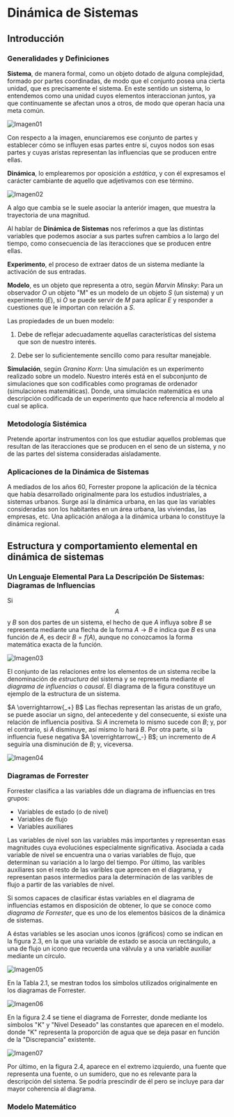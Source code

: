 # Dinámica de Sistemas

## Introducción

### Generalidades y Definiciones

**Sistema**, de manera formal, como un objeto dotado de alguna complejidad, formado por partes coordinadas, de modo que el conjunto posea una cierta unidad, que es precisamente el sistema. En este sentido un sistema, lo entendemos como una unidad cuyos elementos interaccionan juntos, ya que continuamente se afectan unos a otros, de modo que operan hacia una meta común.

![Imagen01](https://github.com/garyDav/Blogs/blob/master/img/dinamica/img1.png)

Con respecto a la imagen, enunciaremos ese conjunto de partes y establecer cómo se influyen esas partes entre sí, cuyos nodos son esas partes y cuyas aristas representan las influencias que se producen entre ellas.

**Dinámica**, lo emplearemos por oposición a *estática*, y con él expresamos el carácter cambiante de aquello que adjetivamos con ese término.

![Imagen02](https://github.com/garyDav/Blogs/blob/master/img/dinamica/img2.png)

A algo que cambia se le suele asociar la anteriór imagen, que muestra la trayectoria de una magnitud.

Al hablar de **Dinámica de Sistemas** nos referimos a que las distintas variables que podemos asociar a sus partes sufren cambios a lo largo del tiempo, como consecuencia de las iteracciones que se producen entre ellas.

**Experimento**, el proceso de extraer datos de un sistema mediante la activación de sus entradas.

**Modelo**, es un objeto que representa a otro, según *Marvin Minsky*: Para un observador *O* un objeto "M" es un modelo de un objeto *S* (un sistema) y un experimento (*E*), si *O* se puede servir de *M* para aplicar *E* y responder a cuestiones que le importan con relación a *S*.

Las propiedades de un buen modelo:

1. Debe de reflejar adecuadamente aquellas características del sistema que son de nuestro interés.

2. Debe ser lo suficientemente sencillo como para resultar manejable.

**Simulación**, según *Granino Korn*: Una simulación es un experimento realizado sobre un modelo. Nuestro interés está en el subconjunto de simulaciones que son codificables como programas de ordenador (simulaciones matemáticas). Donde, una simulación matemática es una descripción codificada de un experimento que hace referencia al modelo al cual se aplica.

### Metodología Sistémica

Pretende aportar instrumentos con los que estudiar aquellos problemas que resultan de las iteracciones que se producen en el seno de un sistema, y no de las partes del sistema consideradas aisladamente.

### Aplicaciones de la Dinámica de Sistemas

A mediados de los años 60, Forrester propone la aplicación de la técnica que había desarrollado originalmente para los estudios industriales, a sistemas urbanos. Surge así la dinámica urbana, en las que las variables consideradas son los habitantes en un área urbana, las viviendas, las empresas, etc. Una aplicación análoga a la dinámica urbana lo constituye la dinámica regional.

## Estructura y comportamiento elemental en dinámica de sistemas

### Un Lenguaje Elemental Para La Descripción De Sistemas: Diagramas de Influencias

Si $$A$$ y $B$ son dos partes de un sistema, el hecho de que $A$ influya sobre $B$ se representa mediante una flecha de la forma $A \to B$ e indica que $B$ es una función de $A$, es decir $B = f(A)$, aunque no conozcamos la forma matemática exacta de la función.

![Imagen03](https://github.com/garyDav/Blogs/blob/master/img/dinamica/img3.png)

El conjunto de las relaciones entre los elementos de un sistema recibe la denominación de *estructura* del sistema y se representa mediante el *diagrama de influencias* o *causal*. El diagrama de la figura constituye un ejemplo de la estructura de un sistema.

$A \overrightarrow{_+} B$ Las flechas representan las aristas de un grafo, se puede asociar un signo, del antecedente y del consecuente, si existe una relación de influencia positiva. Si $A$ incremeta lo mismo sucede con $B$; y, por el contrario, si $A$ disminuye, así mismo lo hará $B$. Por otra parte, si la influencia fuese negativa $A \overrightarrow{_-} B$; un incremento de $A$ seguiría una disminución de $B$; y, viceversa.

![Imagen04](https://github.com/garyDav/Blogs/blob/master/img/dinamica/img4.png)

### Diagramas de Forrester

Forrester clasifica a las variables dde un diagrama de influencias en tres grupos:

* Variables de estado (o de nivel)
* Variables de flujo
* Variables auxiliares

Las variables de nivel son las variables más importantes y representan esas magnitudes cuya evoluciónes especialmente significativa. Asociada a cada variable de nivel se encuentra una o varias variables de flujo, que determinan su variación a lo largo del tiempo. Por último, las varibles auxiliares son el resto de las varibles que aprecen en el diagrama, y representan pasos intermedios para la determinación de las varibles de flujo a partir de las variables de nivel.

Si somos capaces de clasificar éstas variables en el diagrama de influencias estamos en disposición de obtener, lo que se conoce como _diagrama de Forrester_, que es uno de los elementos básicos de la dinámica de sistemas.

A éstas variables se les asocian unos iconos (gráficos) como se indican en la figura 2.3, en la que una variable de estado se asocia un rectángulo, a una de flujo un icono que recuerda una válvula y a una variable auxiliar mediante un círculo.

![Imagen05](https://github.com/garyDav/Blogs/blob/master/img/dinamica/img5.png)

En la Tabla 2.1, se mestran todos los símbolos utilizados originalmente en los diagramas de Forrester.

![Imagen06](https://github.com/garyDav/Blogs/blob/master/img/dinamica/img6.png)

En la figura 2.4 se tiene el diagrama de Forrester, donde mediante los símbolos "K" y "Nivel Deseado" las constantes que aparecen en el modelo. donde "K" representa la proporción de agua que se deja pasar en función de la "Discrepancia" existente.

![Imagen07](https://github.com/garyDav/Blogs/blob/master/img/dinamica/img7.png)

Por último, en la figura 2.4, aparece en el extremo izquierdo, una fuente que representa una fuente, o un sumidero, que no es relevante para la descripción del sistema. Se podría prescindir de él pero se incluye para dar mayor coherencia al diagrama.

### Modelo Matemático


